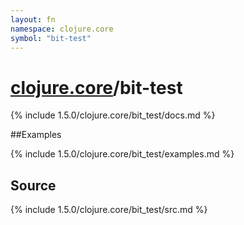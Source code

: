 ```yaml
---
layout: fn
namespace: clojure.core
symbol: "bit-test"
---
```


# [clojure.core](../)/bit-test

{% include 1.5.0/clojure.core/bit_test/docs.md %}

##Examples

{% include 1.5.0/clojure.core/bit_test/examples.md %}
## Source
{% include 1.5.0/clojure.core/bit_test/src.md %}

